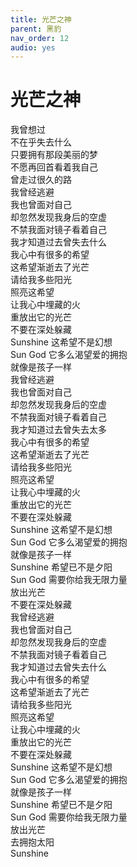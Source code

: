 ```yaml
---
title: 光芒之神
parent: 黑豹
nav_order: 12
audio: yes
---
```


# 光芒之神

我曾想过  
不在乎失去什么  
只要拥有那段美丽的梦  
不愿再回首看着我自己  
曾走过很久的路  
我曾经逃避  
我也曾面对自己  
却忽然发现我身后的空虚  
不禁我面对镜子看着自己  
我才知道过去曾失去什么  
我心中有很多的希望  
这希望渐逝去了光芒  
请给我多些阳光  
照亮这希望  
让我心中埋藏的火  
重放出它的光芒  
不要在深处躲藏  
Sunshine 这希望不是幻想  
Sun God 它多么渴望爱的拥抱  
就像是孩子一样  
我曾经逃避  
我也曾面对自己  
却忽然发现我身后的空虚  
不禁我面对镜子看着自己  
我才知道过去曾失去太多  
我心中有很多的希望  
这希望渐逝去了光芒  
请给我多些阳光  
照亮这希望  
让我心中埋藏的火  
重放出它的光芒  
不要在深处躲藏  
Sunshine 这希望不是幻想  
Sun God 它多么渴望爱的拥抱  
就像是孩子一样  
Sunshine 希望已不是夕阳  
Sun God 需要你给我无限力量  
放出光芒  
不要在深处躲藏  
我曾经逃避  
我也曾面对自己  
却忽然发现我身后的空虚  
不禁我面对镜子看着自己  
我才知道过去曾失去什么  
我心中有很多的希望  
这希望渐逝去了光芒  
请给我多些阳光  
照亮这希望  
让我心中埋藏的火  
重放出它的光芒  
不要在深处躲藏  
Sunshine 这希望不是幻想  
Sun God 它多么渴望爱的拥抱  
就像是孩子一样  
Sunshine 希望已不是夕阳  
Sun God 需要你给我无限力量  
放出光芒  
去拥抱太阳  
Sunshine
